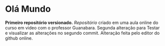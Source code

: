 # Olá Mundo
 **Primeiro repositório versionado.**
 *Repositório* criado em uma aula online do curso em video com o professor Guanabara.
 Segunda alteração para Testar e visualizar as alterações no segundo commit.
 Alteração feita pelo editor do github online.
